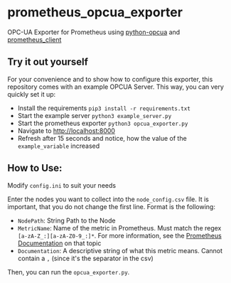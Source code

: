# prometheus_opcua_exporter
OPC-UA Exporter for Prometheus using 
[python-opcua](https://github.com/FreeOpcUa/python-opcua) 
and [prometheus_client](https://github.com/prometheus/client_python)


## Try it out yourself

For your convenience and to show how to configure this exporter, this repository comes with an example OPCUA Server.
This way, you can very quickly set it up:

- Install the requirements
  `pip3 install -r requirements.txt`
- Start the example server
  `python3 example_server.py`
- Start the prometheus exporter
  `python3 opcua_exporter.py`
- Navigate to [http://localhost:8000](http://localhost:8000)
- Refresh after 15 seconds and notice, how the value of the `example_variable` increased

## How to Use:

Modify `config.ini` to suit your needs

Enter the nodes you want to collect into the `node_config.csv` file. 
It is important, that you do not change the first line.
Format is the following:

  - `NodePath`: String Path to the Node
  - `MetricName`: Name of the metric in Prometheus. Must match the regex `[a-zA-Z_:][a-zA-Z0-9_:]*`. 
    For more information, see the [Prometheus Documentation](https://prometheus.io/docs/practices/naming/) on that topic
  - `Documentation`: A descriptive string of what this metric means. Cannot contain a `,` (since it's the 
    separator in the csv)

Then, you can run the `opcua_exporter.py`. 

